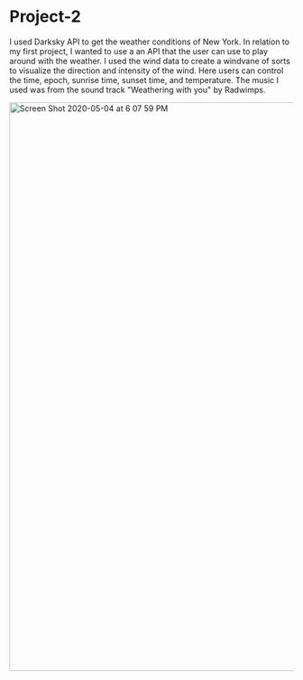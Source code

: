 # Project-2

I used Darksky API to get the weather conditions of New York. In relation to my first project, I wanted to use a an API that the user can use to play around with the weather. I used the wind data to create a windvane of sorts to visualize the direction and intensity of the wind. Here users can control the time, epoch, sunrise time, sunset time, and temperature. The music I used was from the sound track "Weathering with you" by Radwimps.

<img width="1006" alt="Screen Shot 2020-05-04 at 6 07 59 PM" src="https://user-images.githubusercontent.com/53446525/81018638-edf53300-8e32-11ea-8850-ef70cfb6f041.png">
